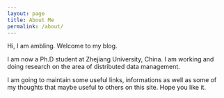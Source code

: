 ```yaml
---
layout: page
title: About Me
permalink: /about/
---
```


Hi, I am ambling. Welcome to my blog.

I am now a Ph.D student at Zhejiang University, China. I am working and doing research on 
the area of distributed data management.

I am going to maintain some useful links, informations as well as some of my thoughts 
that maybe useful to others on this site. 
Hope you like it.